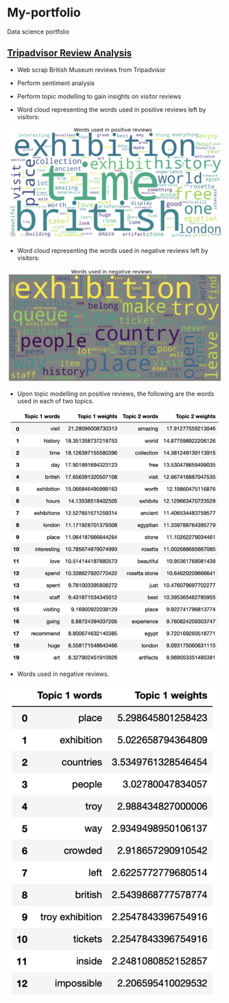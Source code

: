 # My-portfolio
Data science portfolio
## [Tripadvisor Review Analysis](https://github.com/jiajianwoo/Analysing-museum-reviews-on-Tripadvisor/blob/main/Web%20scraping%20and%20analysing%20BM%20reviews.ipynb)
* Web scrap British Museum reviews from Tripadvisor
* Perform sentiment analysis
* Perform topic modelling to gain insights on visitor reviews

* Word cloud representing the words used in positive reviews left by visitors:
<img src="https://github.com/jiajianwoo/My-portfolio/blob/main/image/Screenshot%202020-12-21%20at%2015.46.37.png" alt="drawing" width="600"/>

* Word cloud representing the words used in negative reviews left by visitors:
<img src="https://github.com/jiajianwoo/My-portfolio/blob/main/image/Screenshot%202020-12-21%20at%2015.46.46.png" alt="drawing" width="600"/>

* Upon topic modelling on positive reviews, the following are the words used in each of two topics.
<img src="https://github.com/jiajianwoo/My-portfolio/blob/main/image/Screenshot%202020-12-21%20at%2015.47.00.png" alt="drawing" width="600"/>

* Words used in negative reviews.
<img src="https://github.com/jiajianwoo/My-portfolio/blob/main/image/Screenshot%202020-12-21%20at%2015.46.18.png" alt="drawing" width="600"/>
